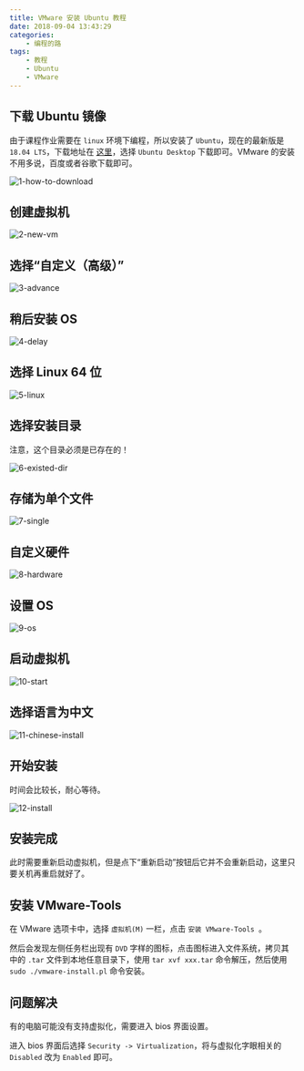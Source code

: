 ```yaml
---
title: VMware 安装 Ubuntu 教程
date: 2018-09-04 13:43:29
categories:
	- 编程的路
tags:
	- 教程
	- Ubuntu
	- VMware
---
```


## 下载 Ubuntu 镜像  

由于课程作业需要在 `linux` 环境下编程，所以安装了 `Ubuntu`，现在的最新版是 `18.04 LTS`，下载地址在 [这里](https://www.ubuntu.com/)，选择 `Ubuntu Desktop` 下载即可。VMware 的安装不用多说，百度或者谷歌下载即可。

![1-how-to-download](VMware-安装-Ubuntu-教程/1-how-to-download.PNG)

<!-- more -->

## 创建虚拟机

![2-new-vm](VMware-安装-Ubuntu-教程/2-new-vm.PNG)

## 选择“自定义（高级）”

![3-advance](VMware-安装-Ubuntu-教程/3-advance.PNG)

## 稍后安装 OS

![4-delay](VMware-安装-Ubuntu-教程/4-delay.PNG)

## 选择 Linux 64 位

![5-linux](VMware-安装-Ubuntu-教程/5-linux.PNG)

## 选择安装目录

注意，这个目录必须是已存在的！

![6-existed-dir](VMware-安装-Ubuntu-教程/6-existed-dir.PNG)

## 存储为单个文件

![7-single](VMware-安装-Ubuntu-教程/7-single.PNG)

## 自定义硬件

![8-hardware](VMware-安装-Ubuntu-教程/8-hardware.PNG)

## 设置 OS

![9-os](VMware-安装-Ubuntu-教程/9-os.PNG)

## 启动虚拟机

![10-start](VMware-安装-Ubuntu-教程/10-start.PNG)

## 选择语言为中文

![11-chinese-install](VMware-安装-Ubuntu-教程/11-chinese-install.PNG)

## 开始安装

时间会比较长，耐心等待。

![12-install](VMware-安装-Ubuntu-教程/12-install.PNG)

## 安装完成

此时需要重新启动虚拟机，但是点下“重新启动”按钮后它并不会重新启动，这里只要关机再重启就好了。

## 安装 VMware-Tools

在 VMware 选项卡中，选择 `虚拟机(M)` 一栏，点击 `安装 VMware-Tools `。

然后会发现左侧任务栏出现有 `DVD` 字样的图标，点击图标进入文件系统，拷贝其中的 `.tar` 文件到本地任意目录下，使用 `tar xvf xxx.tar` 命令解压，然后使用 `sudo ./vmware-install.pl` 命令安装。

## 问题解决

有的电脑可能没有支持虚拟化，需要进入 bios 界面设置。

进入 bios 界面后选择 `Security -> Virtualization`，将与虚拟化字眼相关的 `Disabled` 改为 `Enabled` 即可。